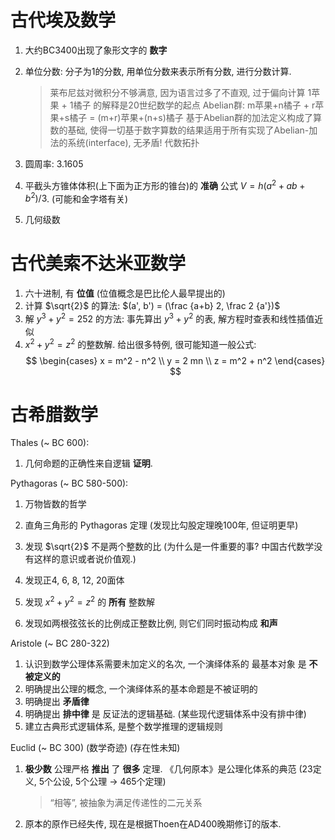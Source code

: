 # 古代埃及数学

1.  大约BC3400出现了象形文字的 **数字**
2.  单位分数: 分子为1的分数, 用单位分数来表示所有分数, 进行分数计算.

    > 莱布尼兹对微积分不够满意, 因为语言过多了不直观, 过于偏向计算
    > 1苹果 + 1橘子 的解释是20世纪数学的起点
    > Abelian群: m苹果+n橘子 + r苹果+s橘子 = (m+r)苹果+(n+s)橘子
    > 基于Abelian群的加法定义构成了算数的基础, 使得一切基于数字算数的结果适用于所有实现了Abelian-加法的系统(interface), 无矛盾!
    > 代数拓扑

3.  圆周率: 3.1605
4.  平截头方锥体体积(上下面为正方形的锥台)的 **准确** 公式 $V = h (a^2+ab+b^2)/3$. (可能和金字塔有关)
5.  几何级数

# 古代美索不达米亚数学

1.  六十进制, 有 **位值** (位值概念是巴比伦人最早提出的)
2.  计算 $\sqrt{2}$ 的算法: $(a', b') = (\frac {a+b} 2, \frac 2 {a'})$
3.  解 $y^3+y^2 = 252$ 的方法: 事先算出 $y^3+y^2$ 的表, 解方程时查表和线性插值近似
4.  $x^2+y^2=z^2$ 的整数解. 给出很多特例, 很可能知道一般公式:
    $$
    \begin{cases}
    x = m^2 - n^2 \\
    y = 2 mn \\
    z = m^2 + n^2
    \end{cases}
    $$

# 古希腊数学

Thales (~ BC 600):
1.  几何命题的正确性来自逻辑 **证明**.

Pythagoras (~ BC 580-500):
1.  万物皆数的哲学
2.  直角三角形的 Pythagoras 定理 (发现比勾股定理晚100年, 但证明更早)
3.  发现 $\sqrt{2}$ 不是两个整数的比 (为什么是一件重要的事? 中国古代数学没有这样的意识或者说价值观.)

4.  发现正4, 6, 8, 12, 20面体
5.  发现 $x^2+y^2=z^2$ 的 **所有** 整数解
6.  发现如两根弦弦长的比例成正整数比例, 则它们同时振动构成 **和声**

Aristole (~ BC 280-322)
1.  认识到数学公理体系需要未加定义的名次, 一个演绎体系的 最基本对象 是 **不被定义的**
2.  明确提出公理的概念, 一个演绎体系的基本命题是不被证明的
3.  明确提出 **矛盾律**
4.  明确提出 **排中律** 是 反证法的逻辑基础. (某些现代逻辑体系中没有排中律)
5.  建立古典形式逻辑体系, 是整个数学推理的逻辑规则

Euclid (~ BC 300) (数学奇迹) (存在性未知)
1.  **极少数** 公理严格 **推出** 了 **很多** 定理. 《几何原本》是公理化体系的典范 (23定义, 5个公设, 5个公理 -> 465个定理)
    > “相等”, 被抽象为满足传递性的二元关系
2.  原本的原作已经失传, 现在是根据Thoen在AD400晚期修订的版本.